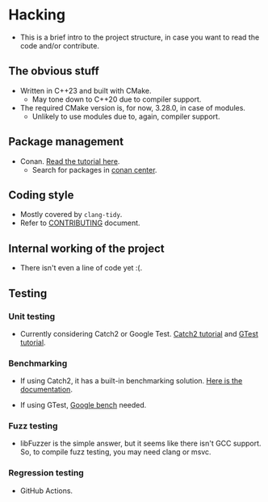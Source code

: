 # Hacking

- This is a brief intro to the project structure, in case you want to read the
code and/or contribute.

## The obvious stuff

- Written in C++23 and built with CMake.
  - May tone down to C++20 due to compiler support.
- The required CMake version is, for now, 3.28.0, in case of modules.
  - Unlikely to use modules due to, again, compiler support.

## Package management

- Conan. [Read the tutorial here](https://docs.conan.io/2/tutorial.html).
  - Search for packages in [conan center](https://conan.io/center).

## Coding style

- Mostly covered by `clang-tidy`.
- Refer to [CONTRIBUTING](CONTRIBUTING.md) document.

## Internal working of the project

- There isn't even a line of code yet :(.

## Testing

### Unit testing

- Currently considering Catch2 or Google Test.
[Catch2 tutorial](https://github.com/catchorg/Catch2/blob/devel/docs/tutorial.md#top)
and [GTest tutorial](https://google.github.io/googletest/).

### Benchmarking

- If using Catch2, it has a built-in benchmarking solution.
[Here is the documentation](https://github.com/catchorg/Catch2/blob/devel/docs/benchmarks.md).

- If using GTest, [Google bench](https://github.com/google/benchmark) needed.

### Fuzz testing

- libFuzzer is the simple answer, but it seems like there isn't GCC support. So,
to compile fuzz testing, you may need clang or msvc.

### Regression testing

- GitHub Actions.
